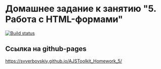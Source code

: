 # Домашнее задание к занятию "5. Работа с HTML-формами"

[![Build status](https://ci.appveyor.com/api/projects/status/vx2h0sgader25wit?svg=true)](https://ci.appveyor.com/project/SVVerbovskiy/ajstoolkit-homework-5)


## Ссылка на github-pages
https://svverbovskiy.github.io/AJSToolkit_Homework_5/
